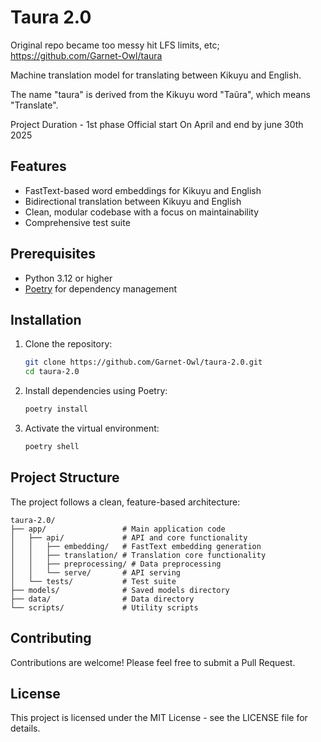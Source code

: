 # Taura 2.0

Original repo became too messy hit LFS limits, etc; https://github.com/Garnet-Owl/taura

Machine translation model for translating between Kikuyu and English.

The name "taura" is derived from the Kikuyu word "Taũra", which means "Translate".

Project Duration - 1st phase Official start On April and end by june 30th 2025

## Features

- FastText-based word embeddings for Kikuyu and English
- Bidirectional translation between Kikuyu and English
- Clean, modular codebase with a focus on maintainability
- Comprehensive test suite

## Prerequisites

- Python 3.12 or higher
- [Poetry](https://python-poetry.org/docs/#installation) for dependency management

## Installation

1. Clone the repository:
   ```bash
   git clone https://github.com/Garnet-Owl/taura-2.0.git
   cd taura-2.0
   ```

2. Install dependencies using Poetry:
   ```bash
   poetry install
   ```

3. Activate the virtual environment:
   ```bash
   poetry shell
   ```

## Project Structure

The project follows a clean, feature-based architecture:

```
taura-2.0/
├── app/                 # Main application code
│   ├── api/             # API and core functionality
│   │   ├── embedding/   # FastText embedding generation
│   │   ├── translation/ # Translation core functionality
│   │   ├── preprocessing/ # Data preprocessing
│   │   └── serve/       # API serving
│   └── tests/           # Test suite
├── models/              # Saved models directory
├── data/                # Data directory
└── scripts/             # Utility scripts
```

## Contributing

Contributions are welcome! Please feel free to submit a Pull Request.

## License

This project is licensed under the MIT License - see the LICENSE file for details.
